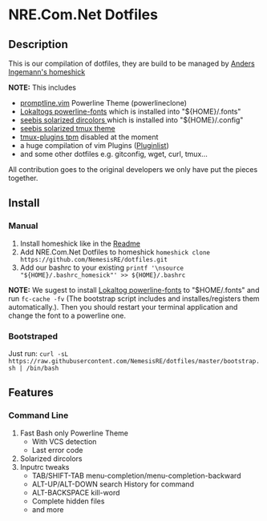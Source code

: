 # NRE.Com.Net Dotfiles


## Description
This is our compilation of dotfiles, they are build to be managed by [Anders Ingemann's homeshick](https://github.com/andsens/homeshick)

**NOTE:**
This includes
* [promptline.vim](https://github.com/edkolev/promptline.vim) Powerline Theme (powerlineclone)
* [Lokaltogs powerline-fonts](https://github.com/Lokaltog/powerline-fonts) which is installed into "${HOME}/.fonts"
* [seebis solarized dircolors ](https://github.com/seebi/dircolors-solarized#theme-1-256dark-by-seebi) which is installed into "${HOME}/.config"
* [seebis solarized tmux theme](https://github.com/seebi/tmux-colors-solarized)
* [tmux-plugins tpm](https://github.com/tmux-plugins/tpm) disabled at the moment
* a huge compilation of vim Plugins ([Pluginlist](https://github.com/NemesisRE/dotfiles/blob/master/home/.vim/rc/neobundle.rc.vim))
* and some other dotfiles e.g. gitconfig, wget, curl, tmux...

All contribution goes to the original developers we only have put the pieces together.


## Install

### Manual
1. Install homeshick like in the [Readme](https://github.com/andsens/homeshick/blob/master/README.md)
2. Add NRE.Com.Net Dotfiles to homeshick `homeshick clone https://github.com/NemesisRE/dotfiles.git`
3. Add our bashrc to your existing `printf '\nsource "${HOME}/.bashrc_homesick"' >> ${HOME}/.bashrc`

**NOTE:**
We sugest to install [Lokaltog powerline-fonts](https://github.com/Lokaltog/powerline-fonts) to "$HOME/.fonts"
and run `fc-cache -fv` (The bootstrap script includes and installes/registers them automatically.).
Then you should restart your terminal application and change the font to a powerline one.

### Bootstraped
Just run:
`curl -sL https://raw.githubusercontent.com/NemesisRE/dotfiles/master/bootstrap.sh | /bin/bash`


## Features

### Command Line
1. Fast Bash only Powerline Theme
	* With VCS detection
	* Last error code
2. Solarized dircolors
3. Inputrc tweaks
	* TAB/SHIFT-TAB menu-completion/menu-completion-backward
	* ALT-UP/ALT-DOWN search History for command
	* ALT-BACKSPACE kill-word
	* Complete hidden files
	* and more
